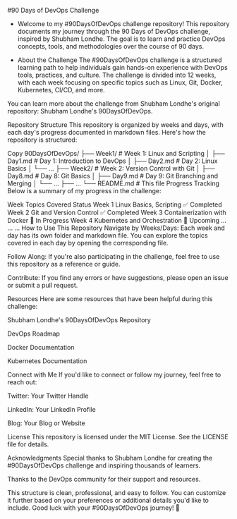 #90 Days of DevOps Challenge
- Welcome to my #90DaysOfDevOps challenge repository! This repository documents my journey through the 90 Days of DevOps challenge, inspired by Shubham Londhe. The goal is to learn and practice DevOps concepts, tools, and methodologies over the course of 90 days.

- About the Challenge
The #90DaysOfDevOps challenge is a structured learning path to help individuals gain hands-on experience with DevOps tools, practices, and culture. The challenge is divided into 12 weeks, with each week focusing on specific topics such as Linux, Git, Docker, Kubernetes, CI/CD, and more.

You can learn more about the challenge from Shubham Londhe's original repository: Shubham Londhe's 90DaysOfDevOps.

Repository Structure
This repository is organized by weeks and days, with each day's progress documented in markdown files. Here's how the repository is structured:

Copy
90DaysOfDevOps/
├── Week1/                  # Week 1: Linux and Scripting
│   ├── Day1.md             # Day 1: Introduction to DevOps
│   ├── Day2.md             # Day 2: Linux Basics
│   └── ...
├── Week2/                  # Week 2: Version Control with Git
│   ├── Day8.md             # Day 8: Git Basics
│   ├── Day9.md             # Day 9: Git Branching and Merging
│   └── ...
├── ...
└── README.md               # This file
Progress Tracking
Below is a summary of my progress in the challenge:

Week	Topics Covered	Status
Week 1	Linux Basics, Scripting	✅ Completed
Week 2	Git and Version Control	✅ Completed
Week 3	Containerization with Docker	🚧 In Progress
Week 4	Kubernetes and Orchestration	🚧 Upcoming
...	...	...
How to Use This Repository
Navigate by Weeks/Days: Each week and day has its own folder and markdown file. You can explore the topics covered in each day by opening the corresponding file.

Follow Along: If you're also participating in the challenge, feel free to use this repository as a reference or guide.

Contribute: If you find any errors or have suggestions, please open an issue or submit a pull request.

Resources
Here are some resources that have been helpful during this challenge:

Shubham Londhe's 90DaysOfDevOps Repository

DevOps Roadmap

Docker Documentation

Kubernetes Documentation

Connect with Me
If you'd like to connect or follow my journey, feel free to reach out:

Twitter: Your Twitter Handle

LinkedIn: Your LinkedIn Profile

Blog: Your Blog or Website

License
This repository is licensed under the MIT License. See the LICENSE file for details.

Acknowledgments
Special thanks to Shubham Londhe for creating the #90DaysOfDevOps challenge and inspiring thousands of learners.

Thanks to the DevOps community for their support and resources.

This structure is clean, professional, and easy to follow. You can customize it further based on your preferences or additional details you'd like to include. Good luck with your #90DaysOfDevOps journey! 🚀

